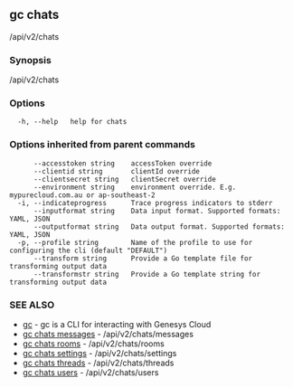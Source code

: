 ## gc chats

/api/v2/chats

### Synopsis

/api/v2/chats

### Options

```
  -h, --help   help for chats
```

### Options inherited from parent commands

```
      --accesstoken string    accessToken override
      --clientid string       clientId override
      --clientsecret string   clientSecret override
      --environment string    environment override. E.g. mypurecloud.com.au or ap-southeast-2
  -i, --indicateprogress      Trace progress indicators to stderr
      --inputformat string    Data input format. Supported formats: YAML, JSON
      --outputformat string   Data output format. Supported formats: YAML, JSON
  -p, --profile string        Name of the profile to use for configuring the cli (default "DEFAULT")
      --transform string      Provide a Go template file for transforming output data
      --transformstr string   Provide a Go template string for transforming output data
```

### SEE ALSO

* [gc](gc.html)	 - gc is a CLI for interacting with Genesys Cloud
* [gc chats messages](gc_chats_messages.html)	 - /api/v2/chats/messages
* [gc chats rooms](gc_chats_rooms.html)	 - /api/v2/chats/rooms
* [gc chats settings](gc_chats_settings.html)	 - /api/v2/chats/settings
* [gc chats threads](gc_chats_threads.html)	 - /api/v2/chats/threads
* [gc chats users](gc_chats_users.html)	 - /api/v2/chats/users


